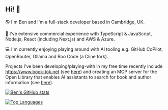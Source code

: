## Hi! 👋

:earth_americas: I'm Ben and I'm a full-stack developer based in Cambridge, UK.

:briefcase: I've extensive commercial experience with TypeScript & JavaScript, Node.js, React (including Next.js) and AWS & Azure.

:computer: I'm currently enjoying playing around with AI tooling e.g. GitHub CoPilot, OpenRouter, Ollama and Roo Code (a Cline fork).

Projects I've been developing/playing-with in my free time recently include https://www.book-tok.net (see [here](https://github.com/8enSmith/book-tok)) and creating an MCP server for the Open Library that enables AI assistants to search for book and author information (see [here](https://github.com/8enSmith/mcp-open-library)).

[![Ben's GitHub stats](https://github-readme-stats.vercel.app/api?username=8enSmith&count_private=true&show_icons=true&theme=tokyonight)](https://github.com/anuraghazra/github-readme-stats)

[![Top Languages](https://github-readme-stats.vercel.app/api/top-langs/?username=8enSmith&layout=compact&theme=tokyonight)](https://github.com/anuraghazra/github-readme-stats)

<!--
**8enSmith/8enSmith** is a ✨ _special_ ✨ repository because its `README.md` (this file) appears on your GitHub profile.

Here are some ideas to get you started:

- 🔭 I’m currently working on ...
- 🌱 I’m currently learning ...
- 👯 I’m looking to collaborate on ...
- 🤔 I’m looking for help with ...
- 💬 Ask me about ...
- 📫 How to reach me: ...
- 😄 Pronouns: ...
- ⚡ Fun fact: ...
-->

